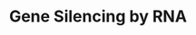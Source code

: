 ---
annotations:
- type: Pathway Ontology
  value: '"pathway pertinent to DNA replication and repair'
authors:
- ReactomeTeam
- Mkutmon
description: In this module, the biology of various types of regulatory non-coding
  RNAs are described. Currently, biogenesis and functions of small interfering RNAs
  (siRNAs) and microRNAs are annotated.  View original pathway at [http://www.reactome.org/PathwayBrowser/#DIAGRAM=211000
  Reactome].
last-edited: 2021-01-25
organisms:
- Homo sapiens
redirect_from:
- /index.php/Pathway:WP3571
- /instance/WP3571
schema-jsonld:
- '@context': https://schema.org/
  '@id': https://wikipathways.github.io/pathways/WP3571.html
  '@type': Dataset
  creator:
    '@type': Organization
    name: WikiPathways
  description: In this module, the biology of various types of regulatory non-coding
    RNAs are described. Currently, biogenesis and functions of small interfering RNAs
    (siRNAs) and microRNAs are annotated.  View original pathway at [http://www.reactome.org/PathwayBrowser/#DIAGRAM=211000
    Reactome].
  keywords:
  - dimethyl-5'-phospho-pre-miR-145,23b
  - 'MeR-PIWIL4 '
  - 'POLR2I '
  - 'POLR2G '
  - 'EIF2C1 '
  - 6xMeR-PIWIL2:pre-piRNA:TDRD1:TDRD12:DDX4:ASZ:MOV10L1
  - 'GDP '
  - 'HIST2H3A '
  - TNRC6:Nonendonucleolytic RISC:Target RNA (exact match)
  - 'RNA (exact match) '
  - pre-piRNA
  - holoenzyme complex
  - 'NUP58-1 '
  - 'H2BFS '
  - 'DDX4 '
  - 'TNRC6B '
  - 'NUP205 '
  - 'POLR2L '
  - 'HIST1H2BH '
  - RNA:TDRD1:TDRD12:DDX4:ASZ:MOV10L1
  - TNRC6A
  - '6xMeR-PIWIL2 '
  - 'SEH1L-2 '
  - 'NUP210 '
  - 'HIST1H2BD '
  - TNRC6 (GW182)
  - 'NUP214 '
  - Phosphate and 3'
  - pre-microRNA
  - RLC:duplex miRNA
  - TARBP2,PRKRA
  - 'NUP98-3 '
  - 'duplex miRNA '
  - 'TSNAX '
  - 'PLD6 '
  - 'ASZ1 '
  - RAN:GTP
  - 'H2AFZ '
  - 'Cleaved transposon RNA '
  - 'H2AFB1 '
  - 'pre-piRNA '
  - Complex
  - (NPC)
  - 6xMeR-PIWIL2:TDRD1:TDRD12:DDX4:ASZ:MOV10L1
  - pri-microRNA
  - primary piRNA
  - 'HIST1H2AB '
  - 'POLR2J '
  - 'pre-microRNA with 3'' overhang '
  - AGO2:cleaved duplex
  - 'SEH1L-1 '
  - 4xMeR-PIWIL1:2'-O-methyl-piRNA:TDRD6:TDRKH
  - MeR-PIWIL4:2'-O-methyl-piRNA
  - TDRD9
  - 'NUP160 '
  - 'HIST1H2BJ '
  - 'RAN '
  - 6xMeR-PIWIL2:2'-O-methyl-piRNA:cleaved transposon RNA:TDRD1:TDRD12:DDX4:ASZ:MOV10L1
  - PLD6 dimer
  - 'piRNA '
  - 'POM121 '
  - pre-miR-145,23b
  - (generic)
  - miRNA gene
  - 'HIST1H2AJ '
  - 'HIST1H2BL '
  - 'NUP35 '
  - RLC:duplex siRNA
  - 'dimethyl-5''-phospho-pre-miR-145 '
  - AGO1,2:miRNA
  - transposon
  - 'POLR2B '
  - MYBL1
  - 6xMeR-PIWIL2:piRNA:TDRD1:TDRD12:DDX4:ASZ:MOV10L1
  - 'siRNA '
  - 'NUP62 '
  - RNA Polymerase II
  - 'NUP50 '
  - RNA (inexact match)
  - 'miRNA '
  - RAN:GDP:Exportin-5
  - 'Nonendonucleolytic RISC '
  - 'HIST1H2BA '
  - 'TPR '
  - 'FKBP6 '
  - 'HIST2H2BE '
  - 'HIST1H4 '
  - 'HSP90AA1 '
  - Transposon RNA
  - 'HIST1H2BK '
  - 'NUP133 '
  - 'NUPL2 '
  - 'NUP93 '
  - MeR-PIWIL4:cleaved
  - AGO2:duplex siRNA
  - 'SEC13 '
  - 'TSN '
  - TARBP2,PRKRA:DICER1:Pre-RISC (miRNA)
  - 'HIST2H2AA3 '
  - Nuclear Pore Complex
  - Endonucleolytic RISC
  - 'H2AFJ '
  - 'XPO5 '
  - TARBP2,PRKRA:DICER1:RISC (miRNA)
  - transcript
  - 'RANBP2 '
  - 'DNA '
  - 'HIST1H2BB '
  - TNRC6:RISC:Target
  - AdoMet
  - Hydroxyl
  - 'HIST1H2AC '
  - 'GTP '
  - 'TDRD12 '
  - 'AAAS '
  - piRNA locus (DNA)
  - RNA (exact match)
  - 'TDRD9 '
  - 'MOV10L1 '
  - 'DGCR8 '
  - 'PRKRA '
  - 'POLR2H '
  - 4xMeR-PIWIL1:TDRD6:TDRKH
  - Pi
  - 'DROSHA '
  - 'POLR2C '
  - 'EIF2C3 '
  - 'duplex siRNA with cleaved passenger strand '
  - 'RAE1 '
  - IPO8
  - 'HIST1H2AD '
  - HENMT1
  - 'POLR2A '
  - TARBP2,PRKRA RLC
  - 'pre-miR-145 '
  - IPO8:AGO2:miRNA
  - Cleaved RNA with 5'
  - MAEL
  - Nonendonucleolytic
  - 'RNA (inexact match) '
  - TARBP2,PRKRA:DICER1:Pre-RISC (siRNA)
  - MeR-PIWIL4:TDRD9:MAEL:TDRKH
  - C3PO
  - 'HIST1H2BM '
  - 'NDC1 '
  - 'TDRD1 '
  - '4xMeR-PIWIL1 '
  - overhang
  - 'DICER1 '
  - 'POLR2F '
  - TNRC6A:AGO2:miRNA
  - 6xMeR-PIWIL2:2'-O-methyl-piRNA:TDRD1:TDRD12:DDX4:ASZ:MOV10L1
  - 'NUP98-4 '
  - 'TARBP2 '
  - 'dimethyl-5''-phospho-pre-miR-23b '
  - 'NUP188 '
  - RISC
  - MeR-PIWIL4:piRNA:TDRD9:MAEL:TDRKH
  - 'AGO2 '
  - AGO2:miRNA
  - Ran:GTP:Exportin-5
  - 'NUP58-2 '
  - 'HIST2H2AC '
  - 'NUP153 '
  - 'H2AFX '
  - 'duplex siRNA '
  - TARBP2,PRKRA:DICER1:RISC (siRNA)
  - 'POM121C '
  - 'HIST3H2BB '
  - 'NUP98-5 '
  - 'EIF2C4 '
  - pre-miRNA:RAN:GTP:Exportin-5
  - 'POLR2D '
  - IPO8:RAN:GTP
  - 'NUP37 '
  - 'IPO8 '
  - 'NUP155 '
  - TDRKH
  - 'HIST1H3A '
  - siRNA
  - 'HIST1H2BN '
  - 'TDRD6 '
  - FKBP6:HSP90AA1
  - Double-stranded RNA
  - 'TDRKH '
  - 'POLR2K '
  - 'HIST1H2BO '
  - 'NUP43 '
  - AdoHcy
  - 'NUP107 '
  - 'H3F3A '
  - AGO1,2:miRNA:chromatin:RNA pol II
  - Chromatin
  - 'POLR2E '
  - 'NUP54 '
  - 'MAEL '
  - 'Endonucleolytic RISC '
  - 4xMeR-PIWIL1:pre-piRNA:TDRD6:TDRKH
  - AGO2:siRNA
  - RNA:TDRD9:MAEL:TDRKH
  - MeR-PIWIL4:2'-O-methyl-piRNA:TDRD9:MAEL:TDRKH
  - 'TNRC6A '
  - 'EIF2C2 '
  - 'TNRC6C '
  - MicroProcessor
  - 4xMeR-PIWIL1:piRNA:TDRD6:TDRKH
  - (unphosphorylated)
  - BCDIN3D
  - 'pre-miR-23b '
  - 'H2AFV '
  - 6xMeR-PIWIL2:cleaved
  - pre-microRNA with 3'
  - 'NUP88 '
  - 'NUP85 '
  - 'HIST1H2BC '
  - '2''-O-methyl-piRNA '
  license: CC0
  name: Gene Silencing by RNA
seo: CreativeWork
title: Gene Silencing by RNA
wpid: WP3571
---